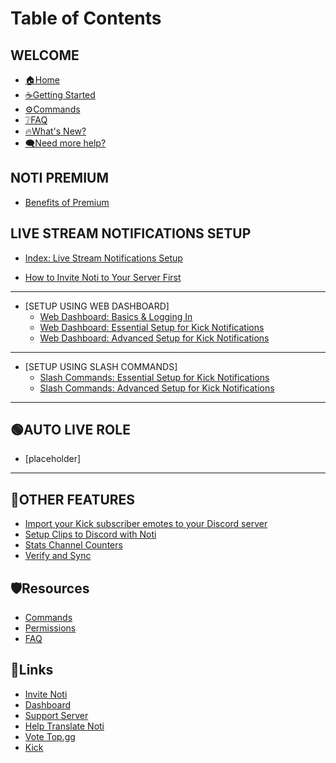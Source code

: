# Table of Contents

## WELCOME

* [🏠Home](README.md)
* [☕Getting Started](getting-started.md)
* [⚙️Commands](resources/commands.md)
* [❔FAQ](resources/faq.md)
* [🔥What's New?](whats-new.md)
* [🗨️Need more help?](https://discord.com/invite/xq6F6ZkUte)

## NOTI PREMIUM

* [Benefits of Premium](setup/premium/premium-benefits.md)

## LIVE STREAM NOTIFICATIONS SETUP

* [Index: Live Stream Notifications Setup](index-live-stream-notifications-setup.md)

* [How to Invite Noti to Your Server First](setup/invite-noti.md)
***
* [SETUP USING WEB DASHBOARD]
  * [Web Dashboard: Basics & Logging In](setup/dashboard/dashboard.md)
  * [Web Dashboard: Essential Setup for Kick Notifications](setup/dashboard/dashboard-setup-for-kick.md)
  * [Web Dashboard: Advanced Setup for Kick Notifications](setup/dashboard/dashboard-advanced-setup-for-kick.md)
<!--  * [Setup Kick Notifications Using Noti's Dashboard Web Interface](setup/setup/streamer-setup-web-dashboard.md) -->
***
* [SETUP USING SLASH COMMANDS]
  * [Slash Commands: Essential Setup for Kick Notifications](/setup/SlashCommands/slash-commands-setup-for-kick.md)
  * [Slash Commands: Advanced Setup for Kick Notifications](setup/SlashCommands/slash-commands-advanced-setup-for-kick.md)
***
## 🟢AUTO LIVE ROLE
 * [placeholder]
***

## 🔩OTHER FEATURES
* [Import your Kick subscriber emotes to your Discord server](/setup/OtherFeatures/import-kick-emojis-to-discord.md)
* [Setup Clips to Discord with Noti](setup/OtherFeatures/setup-clips-to-discord-with-noti.md)
* [Stats Channel Counters](setup/OtherFeatures/stats_channel.md)
* [Verify and Sync](setup/OtherFeatures/verify-and-sync.md)

## 🛡️Resources

* [Commands](resources/commands.md)
* [Permissions](resources/permissions.md)
* [FAQ](resources/faq.md)

## 📌Links

* [Invite Noti](https://discord.com/oauth2/authorize?scope=bot%20applications.commands\&client\_id=719310199944642753\&permissions=286085598272)
* [Dashboard](https://notibot.app/)
* [Support Server](https://discord.com/invite/xq6F6ZkUte)
* [Help Translate Noti](https://crowdin.com/project/noti)
* [Vote Top.gg](https://top.gg/bot/719310199944642753/vote)
* [Kick](https://kick.com/)
